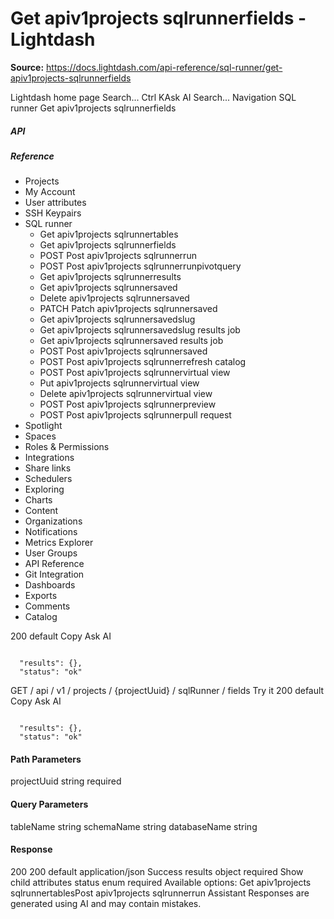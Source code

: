 # Get apiv1projects sqlrunnerfields - Lightdash

**Source:** https://docs.lightdash.com/api-reference/sql-runner/get-apiv1projects-sqlrunnerfields

Lightdash home page
Search...
Ctrl KAsk AI
Search...
Navigation
SQL runner
Get apiv1projects sqlrunnerfields
##### API


##### Reference
  * Projects
  * My Account
  * User attributes
  * SSH Keypairs
  * SQL runner
    * Get apiv1projects sqlrunnertables
    * Get apiv1projects sqlrunnerfields
    * POST
Post apiv1projects sqlrunnerrun
    * POST
Post apiv1projects sqlrunnerrunpivotquery
    * Get apiv1projects sqlrunnerresults
    * Get apiv1projects sqlrunnersaved
    * Delete apiv1projects sqlrunnersaved
    * PATCH
Patch apiv1projects sqlrunnersaved
    * Get apiv1projects sqlrunnersavedslug
    * Get apiv1projects sqlrunnersavedslug results job
    * Get apiv1projects sqlrunnersaved results job
    * POST
Post apiv1projects sqlrunnersaved
    * POST
Post apiv1projects sqlrunnerrefresh catalog
    * POST
Post apiv1projects sqlrunnervirtual view
    * Put apiv1projects sqlrunnervirtual view
    * Delete apiv1projects sqlrunnervirtual view
    * POST
Post apiv1projects sqlrunnerpreview
    * POST
Post apiv1projects sqlrunnerpull request
  * Spotlight
  * Spaces
  * Roles & Permissions
  * Integrations
  * Share links
  * Schedulers
  * Exploring
  * Charts
  * Content
  * Organizations
  * Notifications
  * Metrics Explorer
  * User Groups
  * API Reference
  * Git Integration
  * Dashboards
  * Exports
  * Comments
  * Catalog


200
default
Copy
Ask AI
```

  "results": {},
  "status": "ok"

```

GET
/
api
/
v1
/
projects
/
{projectUuid}
/
sqlRunner
/
fields
Try it
200
default
Copy
Ask AI
```

  "results": {},
  "status": "ok"

```

#### Path Parameters
projectUuid
string
required
#### Query Parameters
tableName
string
schemaName
string
databaseName
string
#### Response
200
200 default
application/json
Success
results
object
required
Show child attributes
status
enum<string>
required
Available options: 
Get apiv1projects sqlrunnertablesPost apiv1projects sqlrunnerrun
Assistant
Responses are generated using AI and may contain mistakes.


